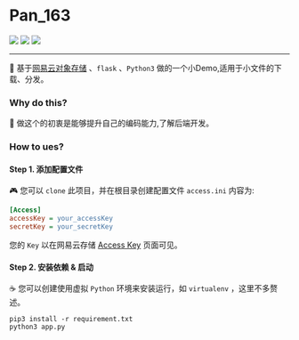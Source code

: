 # Pan_163

![](https://img.shields.io/github/last-commit/JoyBanana/Pan_163.svg?style=flat-square)
![](https://img.shields.io/badge/Python-3.0%2B-orange.svg)
![](https://img.shields.io/github/commit-activity/y/JoyBanana/Pan_163.svg?style=flat-square)


---
:banana: 基于[网易云对象存储](https://www.163yun.com/product/nos) 、`flask` 、`Python3` 做的一个小Demo,适用于小文件的下载、分发。

### Why do this?

:speak_no_evil: 做这个的初衷是能够提升自己的编码能力,了解后端开发。

### How to ues?

#### Step 1. 添加配置文件
:video_game: 您可以 `clone` 此项目，并在根目录创建配置文件 `access.ini` 内容为:
```ini
[Access]
accessKey = your_accessKey
secretKey = your_secretKey
```
您的 `Key` 以在网易云存储 [Access Key](https://c.163yun.com/dashboard#/m/account/accesskey/) 页面可见。

#### Step 2. 安装依赖 & 启动

:coffee: 您可以创建使用虚拟 `Python` 环境来安装运行，如 `virtualenv` ，这里不多赘述。
```python3
pip3 install -r requirement.txt
python3 app.py
```
